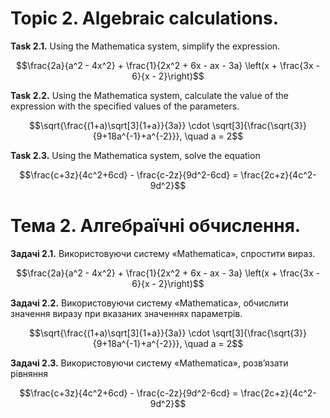# Topic 2. Algebraic calculations.

**Task 2.1.** Using the Mathematica system, simplify the expression.

$$\frac{2a}{a^2 - 4x^2} + \frac{1}{2x^2 + 6x - ax - 3a} \left(x + \frac{3x - 6}{x - 2}\right)$$

**Task 2.2.** Using the Mathematica system, calculate the value of the expression with the specified values of the
parameters.

$$\sqrt{\frac{(1+a)\sqrt[3]{1+a}}{3a}} \cdot \sqrt[3]{\frac{\sqrt{3}}{9+18a^{-1}+a^{-2}}}, \quad a = 2$$

**Task 2.3.** Using the Mathematica system, solve the equation

$$\frac{c+3z}{4c^2+6cd} - \frac{c-2z}{9d^2-6cd} = \frac{2c+z}{4c^2-9d^2}$$

# Тема 2. Алгебраїчні обчислення.

**Задачі 2.1.** Використовуючи систему «Mathematica», спростити вираз.

$$\frac{2a}{a^2 - 4x^2} + \frac{1}{2x^2 + 6x - ax - 3a} \left(x + \frac{3x - 6}{x - 2}\right)$$

**Задачі 2.2.** Використовуючи систему «Mathematica», обчислити значення
виразу при вказаних значеннях параметрів.

$$\sqrt{\frac{(1+a)\sqrt[3]{1+a}}{3a}} \cdot \sqrt[3]{\frac{\sqrt{3}}{9+18a^{-1}+a^{-2}}}, \quad a = 2$$

**Задачі 2.3.** Використовуючи систему «Mathematica», розв’язати рівняння

$$\frac{c+3z}{4c^2+6cd} - \frac{c-2z}{9d^2-6cd} = \frac{2c+z}{4c^2-9d^2}$$